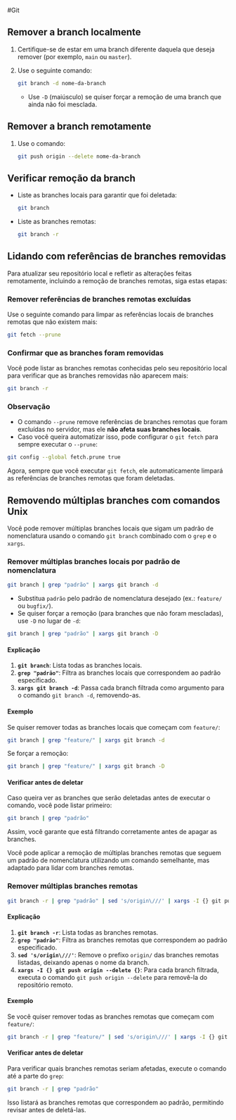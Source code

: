 #Git 

## Remover a branch localmente

1. Certifique-se de estar em uma branch diferente daquela que deseja remover (por exemplo, `main` ou `master`).
2. Use o seguinte comando:
    
    ```bash
    git branch -d nome-da-branch
    ```
    
    - Use `-D` (maiúsculo) se quiser forçar a remoção de uma branch que ainda não foi mesclada.

## Remover a branch remotamente

1. Use o comando:
    
    ```bash
    git push origin --delete nome-da-branch
    ```
    

## Verificar remoção da branch

- Liste as branches locais para garantir que foi deletada:
    
    ```bash
    git branch
    ```
    
- Liste as branches remotas:
    
    ```bash
    git branch -r
    ```

## Lidando com referências de branches removidas

Para atualizar seu repositório local e refletir as alterações feitas remotamente, incluindo a remoção de branches remotas, siga estas etapas:

### Remover referências de branches remotas excluídas

Use o seguinte comando para limpar as referências locais de branches remotas que não existem mais:

```bash
git fetch --prune
```

### Confirmar que as branches foram removidas

Você pode listar as branches remotas conhecidas pelo seu repositório local para verificar que as branches removidas não aparecem mais:

```bash
git branch -r
```

### Observação

- O comando `--prune` remove referências de branches remotas que foram excluídas no servidor, mas ele **não afeta suas branches locais**.
- Caso você queira automatizar isso, pode configurar o `git fetch` para sempre executar o `--prune`:

```bash
git config --global fetch.prune true
```

Agora, sempre que você executar `git fetch`, ele automaticamente limpará as referências de branches remotas que foram deletadas.

## Removendo múltiplas branches com comandos Unix

Você pode remover múltiplas branches locais que sigam um padrão de nomenclatura usando o comando `git branch` combinado com o `grep` e o `xargs`.

### Remover múltiplas branches locais por padrão de nomenclatura

```bash
git branch | grep "padrão" | xargs git branch -d
```

- Substitua `padrão` pelo padrão de nomenclatura desejado (ex.: `feature/` ou `bugfix/`).
- Se quiser forçar a remoção (para branches que não foram mescladas), use `-D` no lugar de `-d`:

```bash
git branch | grep "padrão" | xargs git branch -D
```

#### Explicação

1. **`git branch`**: Lista todas as branches locais.
2. **`grep "padrão"`**: Filtra as branches locais que correspondem ao padrão especificado.
3. **`xargs git branch -d`**: Passa cada branch filtrada como argumento para o comando `git branch -d`, removendo-as.

#### Exemplo

Se quiser remover todas as branches locais que começam com `feature/`:

```bash
git branch | grep "feature/" | xargs git branch -d
```

Se forçar a remoção:

```bash
git branch | grep "feature/" | xargs git branch -D
```

#### Verificar antes de deletar

Caso queira ver as branches que serão deletadas antes de executar o comando, você pode listar primeiro:

```bash
git branch | grep "padrão"
```

Assim, você garante que está filtrando corretamente antes de apagar as branches.


Você pode aplicar a remoção de múltiplas branches remotas que seguem um padrão de nomenclatura utilizando um comando semelhante, mas adaptado para lidar com branches remotas.

### Remover múltiplas branches remotas

```bash
git branch -r | grep "padrão" | sed 's/origin\///' | xargs -I {} git push origin --delete {}
```

#### Explicação

1. **`git branch -r`**: Lista todas as branches remotas.
2. **`grep "padrão"`**: Filtra as branches remotas que correspondem ao padrão especificado.
3. **`sed 's/origin\///'`**: Remove o prefixo `origin/` das branches remotas listadas, deixando apenas o nome da branch.
4. **`xargs -I {} git push origin --delete {}`**: Para cada branch filtrada, executa o comando `git push origin --delete` para removê-la do repositório remoto.

#### Exemplo

Se você quiser remover todas as branches remotas que começam com `feature/`:

```bash
git branch -r | grep "feature/" | sed 's/origin\///' | xargs -I {} git push origin --delete {}
```

#### Verificar antes de deletar

Para verificar quais branches remotas seriam afetadas, execute o comando até a parte do `grep`:

```bash
git branch -r | grep "padrão"
```

Isso listará as branches remotas que correspondem ao padrão, permitindo revisar antes de deletá-las.
